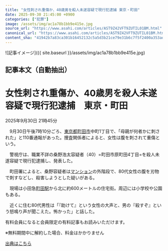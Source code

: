 ```yaml
---
title: "女性刺され重傷か、40歳男を殺人未遂容疑で現行犯逮捕 東京・町田"
date: 2025-09-30 21:45:00 +0900
categories: ["犯罪"]
image: /assets/img/ac1a78b1bb9e415e.jpg
source_url: "https://www.asahi.com/articles/AST9Z42VFT9ZUTIL01BM.html"
canonical_url: "https://www.asahi.com/articles/AST9Z42VFT9ZUTIL01BM.html"
content_sha: "41942b7a83ca301b16452132c5a5d3b21ce79e31b6c7f5f2400a353adc981c08"
---
```


![記事イメージ]({{ site.baseurl }}/assets/img/ac1a78b1bb9e415e.jpg)

## 記事本文（自動抽出）
<div><main role="main" id="main"><p></p><div class="y_Qv3"><h1>女性刺され重傷か、40歳男を殺人未遂容疑で現行犯逮捕　東京・町田</h1><p class="mhPng"><span class="UDj4P"><time datetime="2025-09-30T12:45:00.000Z">2025年9月30日 21時45分</time></span></p></div><p id="gsm_above_SnsUtilityArea"></p><p x-component-name="CommentHeadline" x-component-data='{"commentCount":0,"commentators":[],"mode":"pc"}'></p><div class="nfyQp"><p>　9月30日午後7時10分ごろ、<a href="http://www.asahi.com/area/tokyo/" title="東京都 のトピックスを開く" class="eWgMZ">東京都</a><a href="//www.asahi.com/topics/word/%E7%94%BA%E7%94%B0%E5%B8%82.html" title="町田市 のトピックスを開く" class="eWgMZ">町田市</a>中町1丁目で、「母親が何者かに刺された」と110番通報があった。捜査関係者によると、女性は腹を刺されて重傷という。</p><p>　警視庁は、職業不詳の桑野浩太容疑者（40）=町田市原町田4丁目=を殺人未遂容疑で現行犯逮捕し、発表した。</p><p>　町田署によると、桑野容疑者は<a href="https://www.asahi.com//special/matome/mansion01/" title="マンション のトピックスを開く" class="eWgMZ">マンション</a>の外階段で、80代女性の腹を刃物で刺すなどし、殺害しようとした疑いがある。</p><p>　現場は小田急<a href="//www.asahi.com/topics/word/%E7%94%BA%E7%94%B0%E9%A7%85.html" title="町田駅 のトピックスを開く" class="eWgMZ">町田駅</a>から北に約600メートルの住宅街。周辺には小学校や公園もある。</p><p>　近くに住む80代男性は「『助けて』という女性の大声と、男の『殺すぞ』という怒鳴り声が聞こえた。怖かった」と話した。</p><p id="_gtm_LastLine"></p></div><p></p><div class="NbZMW"><div class="PxAm1"><p>有料会員になると会員限定の<span>有料記事もお読みいただけます。</span></p></div><p class="eQShK">※無料期間中に解約した場合、料金はかかりません</p></div><p x-component-name="WriterProfile" x-component-data='{"writerProfile":{"writerProfileList":[],"isWriterFollowAvailableMember":false},"isFreeArea":true}'></p><p x-component-name="ArticleCommentList" x-component-data='{"commentCount":0,"commentList":[],"shareUrlBase":"https://www.asahi.com/articles/AST9Z42VFT9ZUTIL01BM.html","articleId":"AST9Z42VFT9ZUTIL01BM","commentIdParam":"","equalCommentIdIndex":-1,"isAuthorized":true,"isFreePlan":false,"isPaidMember":false,"isPresent":false,"isHazard":false,"freeUrlBase":"//www.asahi.com","digitalUrlBase":"//digital.asahi.com"}'></p></main></div>

[出典はこちら](https://www.asahi.com/articles/AST9Z42VFT9ZUTIL01BM.html)
